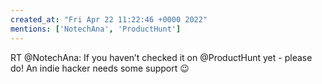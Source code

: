 ```yaml
---
created_at: "Fri Apr 22 11:22:46 +0000 2022"
mentions: ['NotechAna', 'ProductHunt']
---
```


RT @NotechAna: If you haven’t checked it on @ProductHunt  yet - please do! 
An indie hacker needs some support 😉